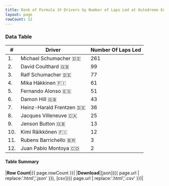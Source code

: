 ```yaml
---
title: Rank of Formula 1® Drivers by Number of Laps Led at Autodromo Enzo e Dino Ferrari
layout: page
rowCount: 12
---
```


<canvas id="chart" width="400" height="180"></canvas>
<script>
var data = {
    "datasets": [
        {
            "backgroundColor": [
                "#f3a935",
                "#f3a935",
                "#f3a935",
                "#f3a935",
                "#f3a935",
                "#f3a935",
                "#f3a935",
                "#f3a935",
                "#f3a935",
                "#f3a935",
                "#f3a935",
                "#f3a935"
            ],
            "borderColor": [
                "#f68639",
                "#f68639",
                "#f68639",
                "#f68639",
                "#f68639",
                "#f68639",
                "#f68639",
                "#f68639",
                "#f68639",
                "#f68639",
                "#f68639",
                "#f68639"
            ],
            "borderWidth": 1,
            "data": [
                261.0,
                99.0,
                77.0,
                61.0,
                51.0,
                43.0,
                36.0,
                25.0,
                13.0,
                12.0,
                3.0,
                2.0
            ],
            "label": "Number Of Laps Led"
        }
    ],
    "labels": [
        "Michael Schumacher",
        "David Coulthard",
        "Ralf Schumacher",
        "Mika Häkkinen",
        "Fernando Alonso",
        "Damon Hill",
        "Heinz-Harald Frentzen",
        "Jacques Villeneuve",
        "Jenson Button",
        "Kimi Räikkönen",
        "Rubens Barrichello",
        "Juan Pablo Montoya"
    ]
};
var options = {
  legend: {
    display: false
  },
  scales: {
    xAxes: [{
      ticks: {
        beginAtZero: true,
        maxRotation: 180,
        display: window.innerWidth > 800
      }
    }],
    yAxes: [{
      ticks: {
        beginAtZero: true
      }
    }]
  },
  onResize: function(chart, size) {
    chart.options.scales.xAxes[0].ticks.display = size.width > 800;
  }
};
var chart = new Chart("chart", {
    data: data,
    type: 'bar',
    options: options
});
</script>

<!-- div id="chart-navigation">
<button onclick="window.location = chart.toBase64Image();">Save as Image</button>
<button onclick="window.location = chart.toBase64Image();">Hello</button>
<button onclick="window.location = chart.toBase64Image();">Hello</button>
<select>
<option>one</option>
<option>two</option>
<option>three</option>
</select>
</div -->




### Data Table

| # | Driver | Number Of Laps Led |
|--|--|--|
| 1. | Michael Schumacher 🇩🇪 | 261 |
| 2. | David Coulthard 🇬🇧 | 99 |
| 3. | Ralf Schumacher 🇩🇪 | 77 |
| 4. | Mika Häkkinen 🇫🇮 | 61 |
| 5. | Fernando Alonso 🇪🇸 | 51 |
| 6. | Damon Hill 🇬🇧 | 43 |
| 7. | Heinz-Harald Frentzen 🇩🇪 | 36 |
| 8. | Jacques Villeneuve 🇨🇦 | 25 |
| 9. | Jenson Button 🇬🇧 | 13 |
| 10. | Kimi Räikkönen 🇫🇮 | 12 |
| 11. | Rubens Barrichello 🇧🇷 | 3 |
| 12. | Juan Pablo Montoya 🇨🇴 | 2 |

#### Table Summary

|**Row Count**|{{ page.rowCount }}|
|**Download**|[json]({{ page.url | replace:'.html','.json' }}), [csv]({{ page.url | replace:'.html','.csv' }})|
